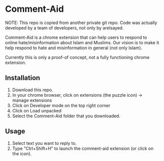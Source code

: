 
# Comment-Aid
NOTE: This repo is copied from another private git repo. Code was actually developed by a team of developers, not only by arelsayed.


Comment-Aid is a chrome extension that can help users to respond to online hate/misinformation about Islam and Muslims.
Our vision is to make it help respond to hate and misinformation in general (not only Islam). 

Currently this is only a proof-of concept, not a fully functioning chrome extension. 

## Installation

1. Download this repo.
2. In your chrome browser, click on extensions (the puzzle icon) -> manage extensions
3. Click on Developer mode on the top right corner
4. Click on Load unpacked
5. Select the Comment-Aid folder that you downloaded.

## Usage

1. Select text you want to reply to.
2. Type "Ctrl+Shift+H" to launch the comment-aid extension (or click on the icon).
